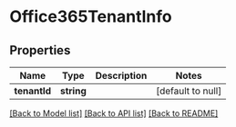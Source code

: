 # Office365TenantInfo

## Properties
Name | Type | Description | Notes
------------ | ------------- | ------------- | -------------
**tenantId** | **string** |  | [default to null]

[[Back to Model list]](../README.md#documentation-for-models) [[Back to API list]](../README.md#documentation-for-api-endpoints) [[Back to README]](../README.md)


